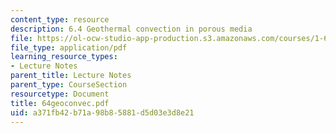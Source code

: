 ```yaml
---
content_type: resource
description: 6.4 Geothermal convection in porous media
file: https://ol-ocw-studio-app-production.s3.amazonaws.com/courses/1-63-advanced-fluid-dynamics-of-the-environment-fall-2002/a371fb42b71a98b85881d5d03e3d8e21_64geoconvec.pdf
file_type: application/pdf
learning_resource_types:
- Lecture Notes
parent_title: Lecture Notes
parent_type: CourseSection
resourcetype: Document
title: 64geoconvec.pdf
uid: a371fb42-b71a-98b8-5881-d5d03e3d8e21
---
```

